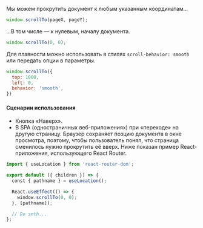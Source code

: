 Мы можем прокрутить документ к любым указанным координатам…

```javascript
window.scrollTo(pageX, pageY);
```

…В том числе — к нулевым, началу документа.

```javascript
window.scrollTo(0, 0);
```

Для плавности можно использовать в стилях `scroll-behavior: smooth` или передать опции в параметры.

```javascript
window.scrollTo({
  top: 1000,
  left: 0,
  behavior: 'smooth',
})
```

#### Сценарии использования

- Кнопка «Наверх».
- В SPA (одностраничных веб-приложениях) при «переходе» на другую страницу. Браузер сохраняет позцию документа в окне просмотра, поэтому, чтобы пользователь понял, что страница сменилось нужно прокрутить её вверх. Ниже показан пример React-приложения, использующего React Router.

```javascript
import { useLocation } from 'react-router-dom';

export default ({ children }) => {
  const { pathname } = useLocation();

  React.useEffect(() => {
    window.scrollTo(0, 0);
  }, [pathname]);

  // Do smth...
};
```
